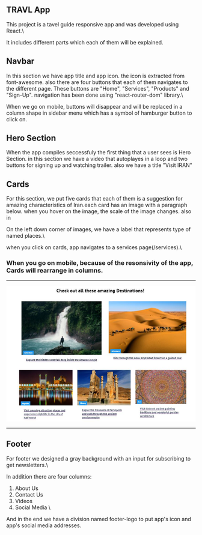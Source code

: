 ## TRAVL App

This project is a tavel guide responsive app and was developed using React.\

It includes different parts which each of them will be explained.

## Navbar

In this section we have app title and app icon. the icon is extracted from font-awesome. also there are four buttons that each of them navigates to the different page. These buttons are "Home", "Services", "Products" and "Sign-Up". navigation has been done using "react-router-dom" library.\

When we go on mobile, buttons will disappear and will be replaced in a column shape in sidebar menu which has a symbol of hamburger button to click on.

## Hero Section

When the app compiles seccessfuly the first thing that a user sees is Hero Section. in this section we have a video that autoplayes in a loop and two buttons for signing up and watching trailer. also we have a title "Visit IRAN"

## Cards

For this section, we put five cards that each of them is a suggestion for amazing characteristics of Iran.each card has an image with a paragraph below. when you hover on the image, the scale of the image changes. also in

On the left down corner of images, we have a label that represents type of named places.\

when you click on cards, app navigates to a services page(/services).\

### When you go on mobile, because of the resonsivity of the app, Cards will rearrange in columns.

-----
<img src='./public/images/cards.jpg'>

-----

## Footer

For footer we designed a gray background with an input for subscribing to get newsletters.\

In addition there are four columns:

1. About Us
2. Contact Us
3. Videos
4. Social Media \

And in the end we have a division named footer-logo to put app's icon and app's social media addresses.

##
